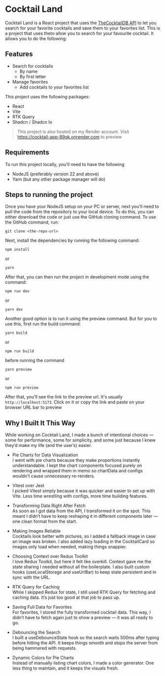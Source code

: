 # Cocktail Land

Cocktail Land is a React project that uses the [TheCocktailDB API](https://www.thecocktaildb.com/api.php)  to let you search for your favorite cocktails and save them to your favorites list.
This is a project that uses theto allow you to search for your favourite cocktail.
It allows you to do the following:

## Features
- Search for cocktails
  - By name
  - By first letter
- Manage favorites
  - Add cocktails to your favorites list

This project uses the following packages:
- React
- Vite
- RTK Query
- Shadcn / Shadcn Io

> This project is also hosted on my Render account.
> Visit https://cocktail-app-89qk.onrender.com to preview

## Requirements

To run this project locally, you'll need to have the following

- NodeJS (preferably version 22 and above)
- Yarn (but any other package manager will do)

## Steps to running the project

Once you have your NodeJS setup on your PC or server, next you'll need to pull the code from the repository to your local device. To do this, you can either download the code or just use the GitHub cloning command.
To use the GitHub command, run:

```
git clone <the-repo-url>
```

Next, install the dependencies by running the following command:

```
npm install
```

or

```
yarn
```

After that, you can then run the project in development mode using the command:

```
npm run dev
```

or

```
yarn dev
```

Another good option is to run it using the preview command. But for you to use this, first run the build command:

```
yarn build
```

or

```
npm run build
```

before running the command

```
yarn preview
```

or

```
npm run preview
```

After that, you'll see the link to the preview url. It's usually `http://localhost:5173`. Click on it or copy the link and paste on your browser URL bar to preview

## Why I Built It This Way
While working on Cocktail Land, I made a bunch of intentional choices — some for performance, some for simplicity, and some just because I knew they’d make my life (and the user’s) easier.

- Pie Charts for Data Visualization<br/>
I went with pie charts because they make proportions instantly understandable. I kept the chart components focused purely on rendering and wrapped them in memo so chartData and configs wouldn’t cause unnecessary re-renders.

- Vitest over Jest<br/>
I picked Vitest simply because it was quicker and easier to set up with Vite. Less time wrestling with configs, more time building features.

- Transforming Data Right After Fetch<br/>
As soon as I got data from the API, I transformed it on the spot. This meant I didn’t have to keep reshaping it in different components later — one clean format from the start.

- Making Images Reliable<br/>
Cocktails look better with pictures, so I added a fallback image in case an image was broken. I also added lazy loading in the CocktailCard so images only load when needed, making things snappier.

- Choosing Context over Redux Toolkit<br/>
I love Redux Toolkit, but here it felt like overkill. Context gave me the state sharing I needed without all the boilerplate. I also built custom hooks (useLocalStorage and useUrlBar) to keep state persistent and in sync with the URL.

- RTK Query for Caching<br/>
While I skipped Redux for state, I still used RTK Query for fetching and caching data. It’s just too good at that job to pass up.

- Saving Full Data for Favorites<br/>
For favorites, I stored the fully transformed cocktail data. This way, I didn’t have to fetch again just to show a preview — it was all ready to go.

- Debouncing the Search<br/>
I built a useDebounceState hook so the search waits 500ms after typing before hitting the API. It keeps things smooth and stops the server from being hammered with requests.

- Dynamic Colors for Pie Charts<br/>
Instead of manually listing chart colors, I made a color generator. One less thing to maintain, and it keeps the visuals fresh.
